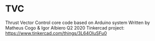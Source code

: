 # TVC
Thrust Vector Control core code based on Arduino system
Written by Matheus Cogo & Igor Albiero
Q2 2020
Tinkercad project: https://www.tinkercad.com/things/3L64OIuSFu0
